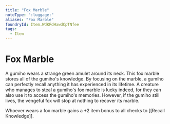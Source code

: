 ```yaml
---
title: "Fox Marble"
noteType: ":luggage:"
aliases: "Fox Marble"
foundryId: Item.WdKFdHawdCpTNfee
tags:
  - Item
---
```


# Fox Marble

A gumiho wears a strange green amulet around its neck. This fox marble stores all of the gumiho's knowledge. By focusing on the marble, a gumiho can perfectly recall anything it has experienced in its lifetime. A creature who manages to steal a gumiho's fox marble is lucky indeed, for they can also use it to access the gumiho's memories. However, if the gumiho still lives, the vengeful fox will stop at nothing to recover its marble.

Whoever wears a fox marble gains a +2 item bonus to all checks to [[Recall Knowledge]].
